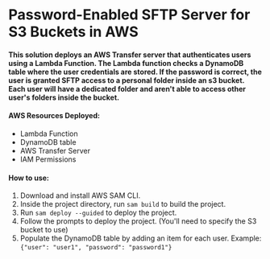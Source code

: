 # Password-Enabled SFTP Server for S3 Buckets in AWS

#### This solution deploys an AWS Transfer server that authenticates users using a Lambda Function. The Lambda function checks a DynamoDB table where the user credentials are stored. If the password is correct, the user is granted SFTP access to a personal folder inside an s3 bucket. Each user will have a dedicated folder and aren't able to access other user's folders inside the bucket. 

#### AWS Resources Deployed: 
- Lambda Function
- DynamoDB table
- AWS Transfer Server
- IAM Permissions 

#### How to use:
1. Download and install AWS SAM CLI. 
2. Inside the project directory, run `sam build` to build the project.
3. Run `sam deploy --guided` to deploy the project.
4. Follow the prompts to deploy the project. (You'll need to specify the S3 bucket to use)
5. Populate the DynamoDB table by adding an item for each user. Example: `{"user": "user1", "password": "password1"}`
